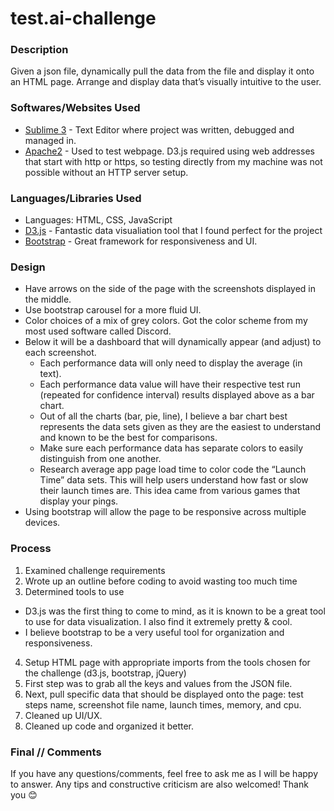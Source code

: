 # test.ai-challenge

### Description
Given a json file, dynamically pull the data from the file and display it onto an HTML page. Arrange and display data that’s visually intuitive to the user.

### Softwares/Websites Used

* [Sublime 3](https://www.sublimetext.com/) - Text Editor where project was written, debugged and managed in.
* [Apache2](https://httpd.apache.org/) - Used to test webpage. D3.js required using web addresses that start with http or https, so testing directly from my machine was not possible without an HTTP server setup.

### Languages/Libraries Used

* Languages: HTML, CSS, JavaScript
* [D3.js](https://d3js.org/) - Fantastic data visualiation tool that I found perfect for the project
* [Bootstrap](https://getbootstrap.com/) - Great framework for responsiveness and UI.

### Design

* Have arrows on the side of the page with the screenshots displayed in the middle.
* Use bootstrap carousel for a more fluid UI.
* Color choices of a mix of grey colors. Got the color scheme from my most used software called Discord.
* Below it will be a dashboard that will dynamically appear (and adjust) to each screenshot.
  * Each performance data will only need to display the average (in text).
  * Each performance data value will have their respective test run (repeated for confidence interval) results displayed above as a bar chart.
  * Out of all the charts (bar, pie, line), I believe a bar chart best represents the data sets given as they are the easiest to understand and known to be the best for comparisons.
  * Make sure each performance data has separate colors to easily distinguish from one another.
  * Research average app page load time to color code the “Launch Time” data sets. This will help users understand how fast or slow their launch times are. This idea came from various games that display your pings.
* Using bootstrap will allow the page to be responsive across multiple devices.

### Process

1.	Examined challenge requirements
2.	Wrote up an outline before coding to avoid wasting too much time
3.	Determined tools to use
  - D3.js was the first thing to come to mind, as it is known to be a great tool to use for data visualization. I also find it extremely pretty & cool.
  - I believe bootstrap to be a very useful tool for organization and responsiveness.
4.	Setup HTML page with appropriate imports from the tools chosen for the challenge (d3.js, bootstrap, jQuery)
5.	First step was to grab all the keys and values from the JSON file.
6.	Next, pull specific data that should be displayed onto the page: test steps name, screenshot file name, launch times, memory, and cpu.
7.	Cleaned up UI/UX.
8.	Cleaned up code and organized it better.

### Final // Comments
If you have any questions/comments, feel free to ask me as I will be happy to answer. Any tips and constructive criticism are also welcomed! Thank you 😊


